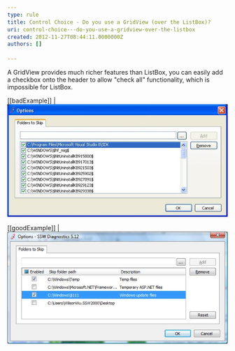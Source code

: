 ```yaml
---
type: rule
title: Control Choice - Do you use a GridView (over the ListBox)?
uri: control-choice---do-you-use-a-gridview-over-the-listbox
created: 2012-11-27T08:44:11.0000000Z
authors: []

---
```


A GridView provides much richer features than ListBox, you can easily add a checkbox onto the header to allow "check all" functionality, which is impossible for ListBox.
 
[[badExample]]
| ![ Bad Example - Use the ListBox.](../../assets/BadUseListBox.jpg)

[[goodExample]]
| ![ Good Example - Use GridView and add the enabled checkbox on the header](../../assets/GoodUseGridView.jpg)
